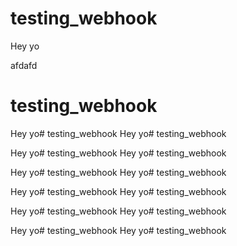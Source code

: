 # testing_webhook
Hey yo

afdafd
# testing_webhook
Hey yo# testing_webhook
Hey yo# testing_webhook

Hey yo# testing_webhook
Hey yo# testing_webhook

Hey yo# testing_webhook
Hey yo# testing_webhook


Hey yo# testing_webhook
Hey yo# testing_webhook


Hey yo# testing_webhook
Hey yo# testing_webhook




Hey yo# testing_webhook
Hey yo# testing_webhook

